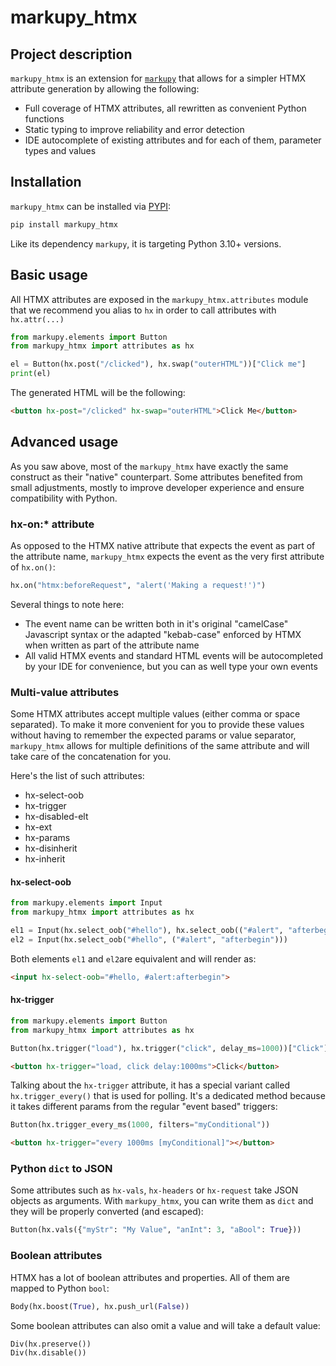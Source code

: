 # markupy_htmx

## Project description

`markupy_htmx` is an extension for [`markupy`](https://markupy.witiz.com) that allows for a simpler HTMX attribute generation by allowing the following:

- Full coverage of HTMX attributes, all rewritten as convenient Python functions
- Static typing to improve reliability and error detection
- IDE autocomplete of existing attributes and for each of them, parameter types and values

## Installation

`markupy_htmx` can be installed via [PYPI](https://pypi.org/project/markupy_htmx/):

```sh
pip install markupy_htmx
```

Like its dependency `markupy`, it is targeting Python 3.10+ versions.


## Basic usage

All HTMX attributes are exposed in the `markupy_htmx.attributes` module that we recommend you alias to `hx` in order to call attributes with `hx.attr(...)`

```python
from markupy.elements import Button
from markupy_htmx import attributes as hx

el = Button(hx.post("/clicked"), hx.swap("outerHTML"))["Click me"]
print(el)
```

The generated HTML will be the following:

```html
<button hx-post="/clicked" hx-swap="outerHTML">Click Me</button>
```

## Advanced usage

As you saw above, most of the `markupy_htmx` have exactly the same construct as their "native" counterpart.
Some attributes benefited from small adjustments, mostly to improve developer experience and ensure compatibility with Python.

### hx-on:* attribute

As opposed to the HTMX native attribute that expects the event as part of the attribute name, `markupy_htmx` expects the event as the very first attribute of `hx.on()`:

```python
hx.on("htmx:beforeRequest", "alert('Making a request!')")
```

Several things to note here:

- The event name can be written both in it's original "camelCase" Javascript syntax or the adapted "kebab-case" enforced by HTMX when written as part of the attribute name
- All valid HTMX events and standard HTML events will be autocompleted by your IDE for convenience, but you can as well type your own events

### Multi-value attributes

Some HTMX attributes accept multiple values (either comma or space separated).
To make it more convenient for you to provide these values without having to remember the expected params or value separator, `markupy_htmx` allows for multiple definitions of the same attribute and will take care of the concatenation for you.

Here's the list of such attributes:

- hx-select-oob
- hx-trigger
- hx-disabled-elt
- hx-ext
- hx-params
- hx-disinherit
- hx-inherit

#### hx-select-oob

```python
from markupy.elements import Input
from markupy_htmx import attributes as hx

el1 = Input(hx.select_oob("#hello"), hx.select_oob(("#alert", "afterbegin")))
el2 = Input(hx.select_oob("#hello", ("#alert", "afterbegin")))
```

Both elements `el1` and `el2`are equivalent and will render as:

```html
<input hx-select-oob="#hello, #alert:afterbegin">
```

#### hx-trigger

```python
from markupy.elements import Button
from markupy_htmx import attributes as hx

Button(hx.trigger("load"), hx.trigger("click", delay_ms=1000))["Click"]
```

```html
<button hx-trigger="load, click delay:1000ms">Click</button>
```

Talking about the `hx-trigger` attribute, it has a special variant called `hx.trigger_every()` that is used for polling. It's a dedicated method because it takes different params from the regular "event based" triggers:

```python
Button(hx.trigger_every_ms(1000, filters="myConditional"))
```

```html
<button hx-trigger="every 1000ms [myConditional]"></button>
```

### Python `dict` to JSON

Some attributes such as `hx-vals`, `hx-headers` or `hx-request` take JSON objects as arguments. With `markupy_htmx`, you can write them as `dict` and they will be properly converted (and escaped):

```python
Button(hx.vals({"myStr": "My Value", "anInt": 3, "aBool": True}))
```

### Boolean attributes

HTMX has a lot of boolean attributes and properties. All of them are mapped to Python `bool`:

```python
Body(hx.boost(True), hx.push_url(False))
```

Some boolean attributes can also omit a value and will take a default value:

```python
Div(hx.preserve())
Div(hx.disable())
```